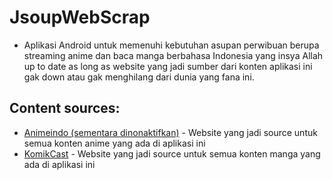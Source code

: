 # JsoupWebScrap
* Aplikasi Android untuk memenuhi kebutuhan asupan perwibuan berupa streaming anime dan baca manga berbahasa Indonesia yang insya Allah up to date
as long as website yang jadi sumber dari konten aplikasi ini gak down atau gak menghilang dari dunia yang fana ini.

## Content sources:

* [Animeindo (sementara dinonaktifkan)](http://animeindo.cc) - Website yang jadi source untuk semua konten anime yang ada di aplikasi ini
* [KomikCast](http://komikcast.com) - Website yang jadi source untuk semua konten manga yang ada di aplikasi ini
